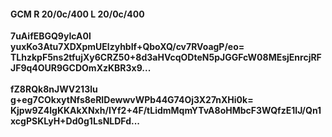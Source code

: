 #### GCM R 20/0c/400 L 20/0c/400
**7uAifEBGQ9yIcA0l**<br/>**yuxKo3Atu7XDXpmUElzyhbIf+QboXQ/cv7RVoagP/eo=**<br/>**TLhzkpF5ns2tfujXy6CRZ50+8d3aHVcqODteN5pJGGFcW08MEsjEnrcjRFJF9q4OUR9GCDOmXzKBR3x9...**<br/><br/>
**fZ8RQk8nJWV213lu**<br/>**g+eg7COkxytNfs8eRIDewwvWPb44G74Oj3X27nXHi0k=**<br/>**Kjpw9Z4lgKKAkXNxh/IYf2+4F/tLidmMqmYTvA8oHMbcF3WQfzE1IJ/Qn1xcgPSKLyH+Dd0g1LsNLDFd...**